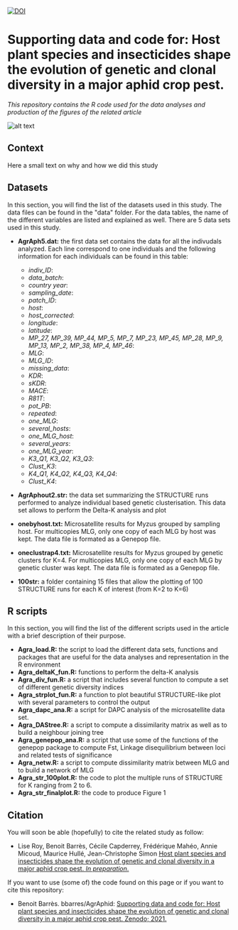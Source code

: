 [![DOI](https://zenodo.org/badge/41293576.svg)](https://zenodo.org/badge/latestdoi/41293576)
# Supporting data and code for: Host plant species and insecticides shape the evolution of genetic and clonal diversity in a major aphid crop pest.
*This repository contains the R code used for the data analyses and production of the figures of the related article*

![alt text](https://j2ejmg.db.files.1drv.com/y4mfs0HpAp-0lm3RXzqAl_6ox6ANJQa-eeY3mIva0J6-lCC_iOKhirczqHbvFa1CbVb0zPHC62CYNYdRDSlUcYTQsepfEoC7Rmwm5mL_yKFWTqgLlbRiQ8RWuDxwEzTYUQqne5s6Sj7aI_ky82MSBhwN4rsbfdgoEmAVv7WUUCsUatxVesPePWVoVl-Sv0hMsYnAh5W2h4q5jLprGqbSMofWQ?width=1584&height=588&cropmode=none)


## Context
Here a small text on why and how we did this study 


## Datasets
In this section, you will find the list of the datasets used in this study. The data files can be found in the "data" folder. For the data tables, the name of the different variables are listed and explained as well. There are 5 data sets used in this study.  

+ **AgrAph5.dat:** the first data set contains the data for all the indivudals analyzed. Each line correspond to one individuals and the following information for each individuals can be found in this table: 
  + *indiv_ID*:
  + *data_batch*:
  + *country	year*:
  + *sampling_date*:
  + *patch_ID*:
  + *host*:
  + *host_corrected*:
  + *longitude*:
  + *latitude*:
  + *MP_27, MP_39, MP_44, MP_5,	MP_7,	MP_23, MP_45,	MP_28,	MP_9,	MP_13,	MP_2,	MP_38,	MP_4,	MP_46*:
  + *MLG*:
  + *MLG_ID*:
  + *missing_data*:
  + *KDR*:
  + *sKDR*:
  + *MACE*:
  + *R81T*:
  + *pot_PB*:
  + *repeated*:
  + *one_MLG*:
  + *several_hosts*:
  + *one_MLG_host*:
  + *several_years*:
  + *one_MLG_year*:
  + *K3_Q1,	K3_Q2, K3_Q3*:
  + *Clust_K3*:
  + *K4_Q1,	K4_Q2,	K4_Q3,	K4_Q4*:
  + *Clust_K4*:

+ **AgrAphout2.str:** the data set summarizing the STRUCTURE runs performed to analyze individual based genetic clusterisation. This data set allows to perform the Delta-K analysis and plot

+ **onebyhost.txt:** Microsatellite results for Myzus grouped by sampling host. For multicopies MLG, only one copy of each MLG by host was kept. The data file is formated as a Genepop file. 

+ **oneclustrap4.txt:** Microsatellite results for Myzus grouped by genetic clusters for K=4. For multicopies MLG, only one copy of each MLG by genetic cluster was kept. The data file is formated as a Genepop file.  

+ **100str:** a folder containing 15 files that allow the plotting of 100 STRUCTURE runs for each K of interest (from K=2 to K=6)



## R scripts
In this section, you will find the list of the different scripts used in the article with a brief description of their purpose.

+ **Agra_load.R:** the script to load the different data sets, functions and packages that are useful for the data analyses and representation in the R environment
+ **Agra_deltaK_fun.R:** functions to perform the delta-K analysis
+ **Agra_div_fun.R:** a script that includes several function to compute a set of different genetic diversity indices
+ **Agra_strplot_fun.R:** a function to plot beautiful STRUCTURE-like plot with several parameters to control the output
+ **Agra_dapc_ana.R:** a script for DAPC analysis of the microsatellite data set. 
+ **Agra_DAStree.R:** a script to compute a dissimilarity matrix as well as to build a neighbour joining tree
+ **Agra_genepop_ana.R:** a script that use some of the functions of the genepop package to compute Fst, Linkage disequilibrium between loci and related tests of significance
+ **Agra_netw.R:** a script to compute dissimilarity matrix between MLG and to build a network of MLG
+ **Agra_str_100plot.R:** the code to plot the multiple runs of STRUCTURE for K ranging from 2 to 6. 
+ **Agra_str_finalplot.R:** the code to produce Figure 1



## Citation
You will soon be able (hopefully) to cite the related study as follow: 
+ Lise Roy, Benoit Barrès, Cécile Capderrey, Frédérique Mahéo, Annie Micoud, Maurice Hullé, Jean-Christophe Simon
[Host plant species and insecticides shape the evolution of genetic and clonal diversity in a major aphid crop pest. *In preparation*.]()

If you want to use (some of) the code found on this page or if you want to cite this repository:
+ Benoit Barrès. bbarres/AgrAphid: [Supporting data and code for: Host plant species and insecticides shape the evolution of genetic and clonal diversity in a major aphid crop pest. Zenodo; 2021.](https://zenodo.org/badge/latestdoi/41293576)
